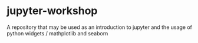 # jupyter-workshop
A repository that may be used as an introduction to jupyter and the usage of python widgets / mathplotlib and seaborn
